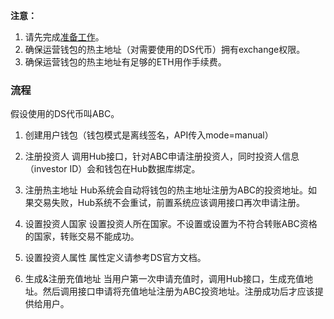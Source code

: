 **注意：**
1. 请先完成[准备工作](../AML混币安全托管/safe-preparation.html)。
2. 确保运营钱包的热主地址（对需要使用的DS代币）拥有exchange权限。
3. 确保运营钱包的热主地址有足够的ETH用作手续费。

### 流程

假设使用的DS代币叫ABC。

1. 创建用户钱包（钱包模式是离线签名，API传入mode=manual） 

2. 注册投资人
调用Hub接口，针对ABC申请注册投资人，同时投资人信息（investor ID）会和钱包在Hub数据库绑定。

3. 注册热主地址
Hub系统会自动将钱包的热主地址注册为ABC的投资地址。如果交易失败，Hub系统不会重试，前置系统应该调用接口再次申请注册。

4. 设置投资人国家
设置投资人所在国家。不设置或设置为不符合转账ABC资格的国家，转账交易不能成功。

5. 设置投资人属性
属性定义请参考DS官方文档。

6. 生成&注册充值地址
当用户第一次申请充值时，调用Hub接口，生成充值地址。然后调用接口申请将充值地址注册为ABC投资地址。注册成功后才应该提供给用户。
 